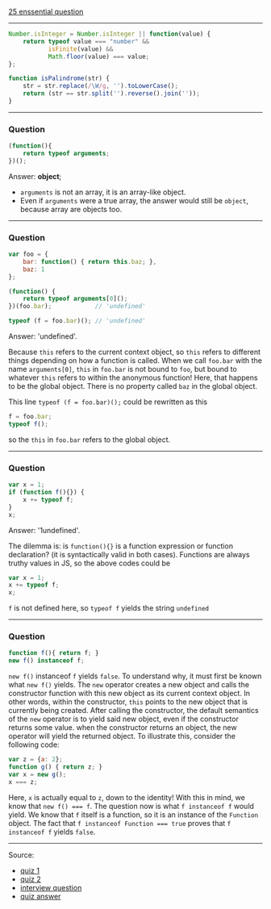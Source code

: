 
[25 enssential question](https://www.toptal.com/javascript/interview-questions)

--------------------------------------------------------------------------------

```javascript
Number.isInteger = Number.isInteger || function(value) {
    return typeof value === "number" && 
           isFinite(value) && 
           Math.floor(value) === value;
};
```

```javascript
function isPalindrome(str) {
    str = str.replace(/\W/g, '').toLowerCase();
    return (str == str.split('').reverse().join(''));
}
```

------------------------------------------------------------------

### Question

```js
(function(){
    return typeof arguments;
})();
```

Answer: **object**;

- `arguments` is not an array, it is an array-like object. 
- Even if `arguments` were a true array, the answer would still be `object`, because array are objects too.

----------------------------------------------------------------

### Question

```js
var foo = {
    bar: function() { return this.baz; },
    baz: 1
};

(function() {
    return typeof arguments[0]();
})(foo.bar);            // 'undefined'

typeof (f = foo.bar)(); // 'undefined'
```

Answer: 'undefined'.

Because `this` refers to the current context object, so `this` refers to different things depending on how a function is called. 
When we call `foo.bar` with the name `arguments[0]`, `this` in `foo.bar` is not bound to `foo`, but bound to whatever `this` refers to
within the anonymous function! Here, that happens to be the global object. There is no property called `baz` in the global object.

This line `typeof (f = foo.bar)();` could be rewritten as this

```js
f = foo.bar;
typeof f();
```

so the `this` in `foo.bar` refers to the global object.

----------------------------------------------

### Question

```js
var x = 1;
if (function f(){}) {
    x += typeof f;
}
x;
```

Answer: '1undefined'.

The dilemma is: is `function(){}` is a function expression or function declaration? (it is syntactically valid in both cases).
Functions are always truthy values in JS, so the above codes could be 

```js
var x = 1;
x += typeof f;
x;
```

`f` is not defined here, so `typeof f` yields the string `undefined`

---------------------------

### Question

```js
function f(){ return f; } 
new f() instanceof f; 
```

`new f()` instanceof `f` yields `false`. To understand why, it must first be known what `new f()` yields. The `new` operator creates a new object and calls the constructor function with this new object as its current context object. In other words, within the constructor, `this` points to the new object that is currently being created. After calling the constructor, the default semantics of the `new` operator is to yield said new object, even if the constructor returns some value. when the constructor returns an object, the new operator will yield the returned object. To illustrate this, consider the following code:

```js
var z = {a: 2}; 
function g() { return z; } 
var x = new g(); 
x === z; 
```

Here, `x` is actually equal to `z`, down to the identity! With this in mind, we know that `new f() === f`. The question now is what `f instanceof f` would yield. We know that `f` itself is a function, so it is an instance of the `Function` object. The fact that `f instanceof Function === true` proves that `f instanceof f` yields `false`.

----------------------------------------------------

Source:
- [quiz 1](http://kourge.net/node/130)
- [quiz 2](http://perfectionkills.com/javascript-quiz/)
- [interview question](https://www.toptal.com/javascript/interview-questions)
- [quiz answer](http://kourge.net/node/130)







